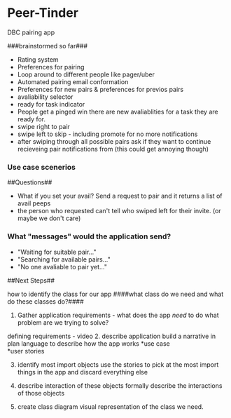# Peer-Tinder
DBC pairing app

###brainstormed so far###
* Rating system 
* Preferences for pairing
* Loop around to different people like pager/uber
* Automated pairing email conformation
* Preferences for new pairs & preferences for previos pairs
* avaliability selector
* ready for task indicator
* People get a pinged win there are new avaliablities for a task they are ready for.
* swipe right to pair 
* swipe left to skip - including promote for no more notifications
* after swiping through all possible pairs ask if they want to continue recieveing pair notifications from (this could get annoying though)


### Use case scenerios ###



##Questions##
* What if you set your avail? Send a request to pair and it returns a list of avail peeps
* the person who requested can't tell who swiped left for their invite. (or maybe we don't care) 

### What "messages" would the application send? ###
* "Waiting for suitable pair..."
* "Searching for available pairs..."
* "No one avaliable to pair yet..."


##Next Steps##

how to identify the class for our app
####what class do we need and what do these classes do?####
1. Gather application requirements - 
what does the app *need* to do what problem are we trying to solve?

defining requirements - video
2. describe application
build a narrative in plan language to describe how the app works
*use case  
*user stories

3. identify most import objects
use the stories to pick at the most import things in the app and discard everything else

4. describe interaction of these objects
formally describe the interactions of those objects

5. create class diagram
visual representation of the class we need.
